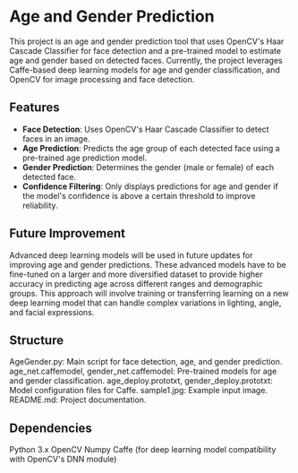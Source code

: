 # Age and Gender Prediction

This project is an age and gender prediction tool that uses OpenCV's Haar Cascade Classifier for face detection and a pre-trained model to estimate age and gender based on detected faces. Currently, the project leverages Caffe-based deep learning models for age and gender classification, and OpenCV for image processing and face detection.

## Features

- **Face Detection**: Uses OpenCV's Haar Cascade Classifier to detect faces in an image.
- **Age Prediction**: Predicts the age group of each detected face using a pre-trained age prediction model.
- **Gender Prediction**: Determines the gender (male or female) of each detected face.
- **Confidence Filtering**: Only displays predictions for age and gender if the model's confidence is above a certain threshold to improve reliability.

## Future Improvement

Advanced deep learning models will be used in future updates for improving age and gender predictions. These advanced models have to be fine-tuned on a larger and more diversified dataset to provide higher accuracy in predicting age across different ranges and demographic groups. This approach will involve training or transferring learning on a new deep learning model that can handle complex variations in lighting, angle, and facial expressions.

## Structure

AgeGender.py: Main script for face detection, age, and gender prediction.
age_net.caffemodel, gender_net.caffemodel: Pre-trained models for age and gender classification.
age_deploy.prototxt, gender_deploy.prototxt: Model configuration files for Caffe.
sample1.jpg: Example input image.
README.md: Project documentation.

## Dependencies

Python 3.x
OpenCV
Numpy
Caffe (for deep learning model compatibility with OpenCV's DNN module)
